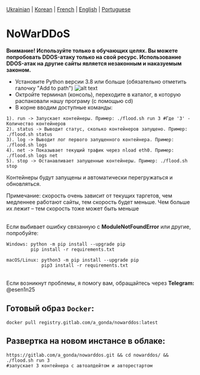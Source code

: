 [Ukrainian](https://github.com/AlexTrushkovsky/NoWarDDoS/blob/main/README.md) | [Korean](https://github.com/AlexTrushkovsky/NoWarDDoS/blob/main/README_ko.md) |   [French](https://github.com/AlexTrushkovsky/NoWarDDoS/blob/main/README_fr.md) | [English](https://github.com/AlexTrushkovsky/NoWarDDoS/blob/main/README_en.md) | [Portuguese](https://github.com/AlexTrushkovsky/NoWarDDoS/blob/main/README_pt.md)

# NoWarDDoS
**Внимание! Используйте только в обучающих целях. Вы можете попробовать DDOS-атаку только на свой ресурс.
Использование DDOS-атак на другие сайты является незаконным и наказуемым законом.**

* Установите Python версии 3.8 или больше (обязательно отметить галочку "Add to path")
![alt text](https://miro.medium.com/max/1344/0*7nOyowsPsGI19pZT.png)
* Октройте терминал (консоль), переходите в каталог, в которую распаковали нашу програму (с помощью cd)
* В корне вводим доступные команды:
```
1). run -> Запускает контейнеры. Пример: ./flood.sh run 3 #Где '3' - Количество контейнеров
2). status -> Выводит статус, сколько контейнеров запущено. Пример: ./flood.sh status
3). log -> Выводит лог первого запущенного контейнера. Пример: ./flood.sh logs
4). net -> Показывает текущий трафик через nload eth0. Пример: ./flood.sh logs net
5). stop -> Останавливает запущенные контейнеры. Пример: ./flood.sh stop
```
Контейнеры будут запущены и автоматически перегружаться и обновляться.

Примечание: скорость очень зависит от текущих таргетов, чем медленнее работают сайты, тем скорость будет меньше.
Чем больше их лежит – тем скорость тоже может быть меньше

<br />Если выбивает ошибку связанную с **ModuleNotFoundError** или другие, попробуйте:
```
Windows: python -m pip install --upgrade pip
         pip install -r requirements.txt
         
macOS/Linux: python3 -m pip install --upgrade pip
             pip3 install -r requirements.txt
```

<br />Если возникнут проблемы, я помогу вам, обращайтесь через **Telegram:** @esen1n25

## Готовый образ `Docker`:
```shell
docker pull registry.gitlab.com/a_gonda/nowarddos:latest
```

## Развертка на новом инстансе в облаке:
```shell
https://gitlab.com/a_gonda/nowarddos.git && cd nowarddos/ && ./flood.sh run 3 
#запускает 3 контейнера с автоапдейтом и авторестартом
```
